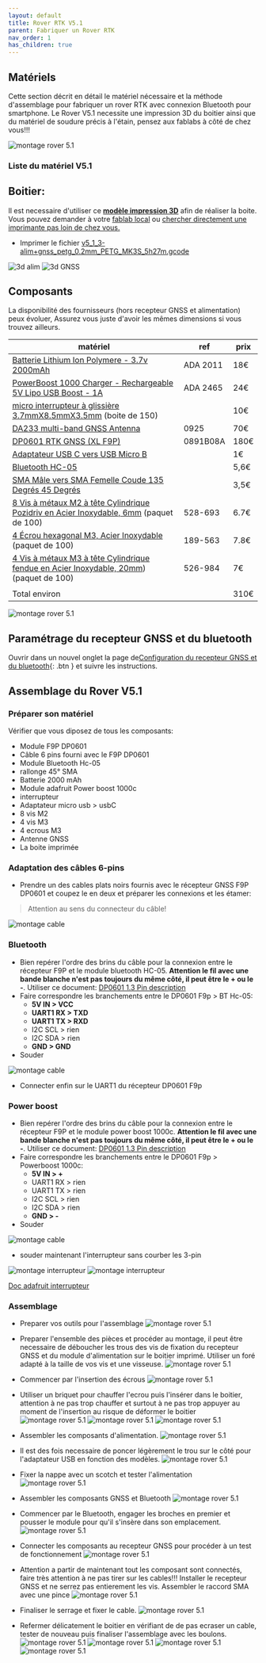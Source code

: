 ```yaml
---
layout: default
title: Rover RTK V5.1
parent: Fabriquer un Rover RTK
nav_order: 1
has_children: true
---
```


## Matériels

Cette section décrit en détail le matériel nécessaire et la méthode d'assemblage pour fabriquer un rover RTK avec connexion Bluetooth pour smartphone.
Le Rover V5.1 necessite une impression 3D du boitier ainsi que du matériel de soudure précis à l'étain, pensez aux fablabs à côté de chez vous!!!

![montage rover 5.1](https://jancelin.github.io/docs-centipedeRTK/assets/images/montage_rover/16-rover_v5-1.jpg)

### Liste du matériel V5.1

## Boitier:

Il est necessaire d'utiliser ce [**modèle impression 3D**](https://www.prusaprinters.org/fr/prints/90252-gnss-rtk-v51) afin de réaliser la boite. Vous pouvez demander à votre [fablab local](https://cartographie.francetierslieux.fr/#?tags=Fablab%20/%20Atelier%20de%20Fabrication%20Num%C3%A9rique) ou [chercher directement une imprimante pas loin de chez vous.](https://www.prusaprinters.org/fr/world)

* Imprimer le fichier [v5_1_3-alim+gnss_petg_0.2mm_PETG_MK3S_5h27m.gcode](https://media.prusaprinters.org/media/prints/90252/gcodes/948649_a60b3e49-185d-42cb-9288-f2798bc8b229/v5_1_3-alimgnss_petg_02mm_petg_mk3s_5h27m.gcode)

![3d alim](https://media.prusaprinters.org/media/prints/90252/stls/948650_10df3525-daf6-4823-b093-f8d498a4a2be/thumbs/cover/640x480/png/v5_1_1_3-alim_preview.png)
![3d GNSS](https://media.prusaprinters.org/media/prints/90252/stls/948651_f379b93e-6dd7-4ba0-95ec-b495d4d879ce/thumbs/cover/640x480/png/v5_1_1_3-gnss_preview.png)

## Composants

La disponibilité des fournisseurs (hors recepteur GNSS et alimentation) peux évoluer, Assurez vous juste d'avoir les mêmes dimensions si vous trouvez ailleurs.

|matériel|ref|prix|
|---|---|---|
|[Batterie Lithium Ion Polymere - 3.7v 2000mAh](https://boutique.semageek.com/fr/533-batterie-lithium-ion-polymere-37v-2000mah-3002958281613.html)|ADA 2011|18€|
|[PowerBoost 1000 Charger - Rechargeable 5V Lipo USB Boost - 1A](https://boutique.semageek.com/fr/1405-powerboost-1000-charger-rechargeable-5v-lipo-usb-boost-1a-3009227033751.html?search_query=PowerBoost+1000+Charger+-+Rechargeable+5V+Lipo+USB+Boost&results=113)|ADA 2465|24€|
|[micro interrupteur à glissière 3.7mmX8.5mmX3.5mm](https://www.amazon.fr/gp/product/B08L6FMV84/ref=ppx_yo_dt_b_asin_title_o01_s00?ie=UTF8&psc=1) (boite de 150)||10€|
|[DA233 multi-band GNSS Antenna](https://store-drotek.com/925-da233.html)|0925|70€|
|[DP0601 RTK GNSS (XL F9P)](https://store-drotek.com/891-rtk-zed-f9p-gnss.html)| 0891B08A| 180€|
|[Adaptateur USB C vers USB Micro B](https://www.amazon.fr/GeekerChip-Pi%C3%A8ces-Adaptateur-Femelle-Galaxy/dp/B08F9S9H4K/ref=psdc_2908498031_t3_B08WM1ZFZR)||1€|
|[Bluetooth HC-05](https://www.amazon.fr/gp/product/B07BHRG9KB/ref=ppx_yo_dt_b_asin_title_o04_s01?ie=UTF8&psc=1)||5,6€|
|[SMA Mâle vers SMA Femelle Coude 135 Degrés 45 Degrés](https://www.amazon.fr/WE-WHLL-connecteur-Adaptateur-biseaut%C3%A9-Lunettes/dp/B08QCDL774/ref=sr_1_10?__mk_fr_FR=%C3%85M%C3%85%C5%BD%C3%95%C3%91&crid=OM175088RFS6&keywords=SMA+M%C3%A2le+SMA+Femelle+45%C2%B0&qid=1635941613&sprefix=sma+m%C3%A2le+sma+femelle+45+%2Caps%2C74&sr=8-10)||3,5€|
|[8 Vis à métaux M2 à tête Cylindrique Pozidriv en Acier Inoxydable, 6mm](https://fr.rs-online.com/web/p/vis-a-metaux/0528693) (paquet de 100)|528-693| 6.7€|
|[4 Écrou hexagonal M3, Acier Inoxydable](https://fr.rs-online.com/web/p/ecrous-hexagonaux/189563) (paquet de 100)|189-563 |7.8€ |
|[4 Vis à métaux M3 à tête Cylindrique fendue en Acier Inoxydable, 20mm](https://fr.rs-online.com/web/p/vis-a-metaux/0526984)) (paquet de 100) |526-984|7€ |
| | | |
|Total environ| |310€|

![montage rover 5.1](https://jancelin.github.io/docs-centipedeRTK/assets/images/montage_rover/2-rover_v5-1.jpg)

## Paramétrage du recepteur GNSS et du bluetooth

Ouvrir dans un nouvel onglet la page de[Configuration du recepteur GNSS et du bluetooth](configuration){: .btn } et suivre les instructions.

## Assemblage du Rover V5.1

### Préparer son matériel

Vérifier que vous diposez de tous les composants:

* Module F9P DP0601
* Câble 6 pins fourni avec le F9P DP0601
* Module Bluetooth Hc-05
* rallonge 45° SMA
* Batterie 2000 mAh
* Module adafruit Power boost 1000c
* interrupteur
* Adaptateur micro usb > usbC
* 8 vis M2
* 4 vis M3
* 4 ecrous M3
* Antenne GNSS
* La boite imprimée

### Adaptation des câbles 6-pins

* Prendre un des cables plats noirs fournis avec le récepteur GNSS F9P DP0601 et coupez le en deux et préparer les connexions et les étamer:

> Attention au sens du connecteur du câble!

![montage cable](https://jancelin.github.io/docs-centipedeRTK/assets/images/montage_rover/cut_pin.jpg)

### Bluetooth

* Bien repérer l'ordre des brins du câble pour la  connexion entre le récepteur F9P et le module bluetooth HC-05. **Attention le fil avec une bande blanche n'est pas toujours du même côté, il peut être le + ou le -**. Utiliser ce document: [DP0601 1.3 Pin description](https://raw.githubusercontent.com/drotek/datasheets/master/DrotekDoc_0891B08A%20-%20DP0601%20GNSS%20RTK%20(F9P).pdf)
* Faire correspondre les branchements entre le DP0601 F9p > BT Hc-05:
   * **5V IN > VCC**
   * **UART1 RX > TXD**
   * **UART1 TX > RXD**
   * I2C SCL > rien
   * I2C SDA > rien
   * **GND  > GND**
* Souder

![montage cable](https://jancelin.github.io/docs-centipedeRTK/assets/images/montage_rover/solder_hc05.jpg)

* Connecter enfin sur le UART1 du récepteur DP0601 F9p

### Power boost
* Bien repérer l'ordre des brins du câble pour la  connexion entre le récepteur F9P et le module power boost 1000c. **Attention le fil avec une bande blanche n'est pas toujours du même côté, il peut être le + ou le -**. Utiliser ce document: [DP0601 1.3 Pin description](https://raw.githubusercontent.com/drotek/datasheets/master/DrotekDoc_0891B08A%20-%20DP0601%20GNSS%20RTK%20(F9P).pdf)
* Faire correspondre les branchements entre le DP0601 F9p > Powerboost 1000c:
   * **5V IN > +**
   * UART1 RX > rien
   * UART1 TX > rien
   * I2C SCL > rien
   * I2C SDA > rien
   * **GND  > -**
* Souder

![montage cable](https://jancelin.github.io/docs-centipedeRTK/assets/images/montage_rover/solder_1000c.jpg)

* souder maintenant l'interrupteur sans courber les 3-pin

![montage interrupteur](https://jancelin.github.io/docs-centipedeRTK/assets/images/montage_rover/inter1.jpg)
![montage interrupteur](https://jancelin.github.io/docs-centipedeRTK/assets/images/montage_rover/inter2.jpg)

[Doc adafruit interrupteur](https://learn.adafruit.com/adafruit-powerboost-1000c-load-share-usb-charge-boost/assembly#on-slash-off-switch-1833577-5)

### Assemblage

* Preparer vos outils pour l'assemblage
![montage rover 5.1](https://jancelin.github.io/docs-centipedeRTK/assets/images/montage_rover/1-rover_v5-1.jpg)

* Preparer l'ensemble des pièces et procéder au montage, il peut être necessaire de déboucher les trous des vis de fixation du recepteur GNSS et du module d'alimentation sur le boitier imprimé. Utiliser un foré adapté à la taille de vos vis et une visseuse.
![montage rover 5.1](https://jancelin.github.io/docs-centipedeRTK/assets/images/montage_rover/2-rover_v5-1.jpg)

* Commencer par l'insertion des écrous
![montage rover 5.1](https://jancelin.github.io/docs-centipedeRTK/assets/images/montage_rover/3-rover_v5-1.jpg)

* Utiliser un briquet pour chauffer l'ecrou puis l'insérer dans le boitier, attention à ne pas trop chauffer et surtout à ne pas trop appuyer au moment de l'insertion au risque de déformer le boitier
![montage rover 5.1](https://jancelin.github.io/docs-centipedeRTK/assets/images/montage_rover/4-rover_v5-1.jpg)
![montage rover 5.1](https://jancelin.github.io/docs-centipedeRTK/assets/images/montage_rover/5-rover_v5-1.jpg)
![montage rover 5.1](https://jancelin.github.io/docs-centipedeRTK/assets/images/montage_rover/6-rover_v5-1.jpg)

* Assembler les composants d'alimentation.
![montage rover 5.1](https://jancelin.github.io/docs-centipedeRTK/assets/images/montage_rover/7-rover_v5-1.jpg)

* Il est des fois necessaire de poncer légèrement le trou sur le côté pour l'adaptateur USB en fonction des modèles.
![montage rover 5.1](https://jancelin.github.io/docs-centipedeRTK/assets/images/montage_rover/8-rover_v5-1.jpg)

* Fixer la nappe avec un scotch et tester l'alimentation
![montage rover 5.1](https://jancelin.github.io/docs-centipedeRTK/assets/images/montage_rover/9-rover_v5-1.jpg)

* Assembler les composants GNSS et Bluetooth
![montage rover 5.1](https://jancelin.github.io/docs-centipedeRTK/assets/images/montage_rover/10-rover_v5-1.jpg)

* Commencer par le Bluetooth, engager les broches en premier et pousser le module pour qu'il s'insère dans son emplacement.
![montage rover 5.1](https://jancelin.github.io/docs-centipedeRTK/assets/images/montage_rover/11-rover_v5-1.jpg)

* Connecter les composants au recepteur GNSS pour procéder à un test de fonctionnement
![montage rover 5.1](https://jancelin.github.io/docs-centipedeRTK/assets/images/montage_rover/12-rover_v5-1.jpg)

* Attention a partir de maintenant tout les composant sont connectés, faire très attention à ne pas tirer sur les cables!!! Installer le recepteur GNSS et ne serrez pas entierement les vis. Assembler le raccord SMA avec une pince
![montage rover 5.1](https://jancelin.github.io/docs-centipedeRTK/assets/images/montage_rover/13-rover_v5-1.jpg)

* Finaliser le serrage et fixer le cable.
![montage rover 5.1](https://jancelin.github.io/docs-centipedeRTK/assets/images/montage_rover/14-rover_v5-1.jpg)

* Refermer délicatement le boitier en vérifiant de de pas ecraser un cable, tester de nouveau puis finaliser l'assemblage avec les boulons.
![montage rover 5.1](https://jancelin.github.io/docs-centipedeRTK/assets/images/montage_rover/15-rover_v5-1.jpg)
![montage rover 5.1](https://jancelin.github.io/docs-centipedeRTK/assets/images/montage_rover/16-rover_v5-1.jpg)
![montage rover 5.1](https://jancelin.github.io/docs-centipedeRTK/assets/images/montage_rover/17-rover_v5-1.jpg)
![montage rover 5.1](https://jancelin.github.io/docs-centipedeRTK/assets/images/montage_rover/18-rover_v5-1.jpg)
